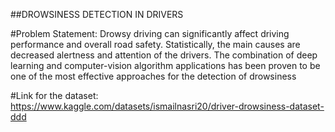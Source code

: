 ##DROWSINESS DETECTION IN DRIVERS

#Problem Statement: Drowsy driving can significantly affect driving performance and overall road safety. Statistically, the main causes are decreased alertness and attention of the drivers. The combination of deep learning and computer-vision algorithm applications has been proven to be one of the most effective approaches for the detection of drowsiness

#Link for the dataset: https://www.kaggle.com/datasets/ismailnasri20/driver-drowsiness-dataset-ddd